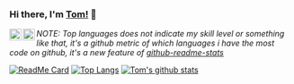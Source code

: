 ### Hi there, I'm [Tom!](https://anuraghazra.github.io) 👋

<a href="https://twitter.com/anuraghazru">
  <img align="left" alt="Anurag Hazra | Twitter" width="21px" src="https://raw.githubusercontent.com/anuraghazra/anuraghazra/master/assets/twitter.svg" />
</a>
<a href="https://discord.gg/VK4k3Br">
  <img align="left" alt="Anurag's Discord" width="21px" src="https://raw.githubusercontent.com/anuraghazra/anuraghazra/master/assets/discord-round.svg" />
</a>

*NOTE: Top languages does not indicate my skill level or something like that, it's a github metric of which languages i have the most code on github, it's a new feature of [github-readme-stats](https://github.com/tjhooper1/github-readme-stats)*

[![ReadMe Card](https://github-readme-stats.vercel.app/api/pin/?username=tjhooper1&repo=netflix-clone&count_private=true&show_icons=true&theme=onedark)](https://github.com/tjhooper/netflix-clone)
[![Top Langs](https://github-readme-stats.vercel.app/api/top-langs/?username=tjhooper1&count_private=true&show_icons=true&theme=onedark)](https://github.com/tjhooper1/github-readme-stats)
[![Tom's github stats](https://github-readme-stats.vercel.app/api?username=tjhooper1&count_private=true&show_icons=true&theme=onedark)](https://github.com/tjhooper1/github-readme-stats)


